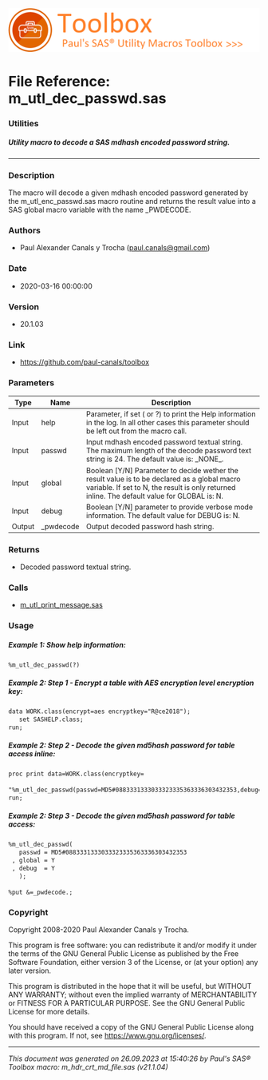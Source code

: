 ![../../misc/images/doc_banner.png](../../misc/images/doc_banner.png)
# 
# File Reference: m_utl_dec_passwd.sas

### Utilities

##### Utility macro to decode a SAS mdhash encoded password string.

***

### Description
The macro will decode a given mdhash encoded password generated by the m_utl_enc_passwd.sas macro routine and returns the result value into a SAS global macro variable with the name _PWDECODE.

### Authors
* Paul Alexander Canals y Trocha (paul.canals@gmail.com)

### Date
* 2020-03-16 00:00:00

### Version
* 20.1.03

### Link
* https://github.com/paul-canals/toolbox

### Parameters
| Type | Name | Description |
| ---- | ---- | ----------- |
| Input | help | Parameter, if set ( or ?) to print the Help information in the log. In all other cases this parameter should be left out from the macro call. |
| Input | passwd | Input mdhash encoded password textual string. The maximum length of the decode password text string is 24. The default value is: \_NONE\_. |
| Input | global | Boolean [Y/N] Parameter to decide wether the result value is to be declared as a global macro variable. If set to N, the result is only returned inline. The default value for GLOBAL is: N. |
| Input | debug | Boolean [Y/N] parameter to provide verbose mode information. The default value for DEBUG is: N. |
| Output | _pwdecode | Output decoded password hash string. |

### Returns
* Decoded password textual string.

### Calls
* [m_utl_print_message.sas](m_utl_print_message.md)

### Usage

##### Example 1: Show help information:
```sas
%m_utl_dec_passwd(?)
```

##### Example 2: Step 1 - Encrypt a table with AES encryption level encryption key:
```sas
data WORK.class(encrypt=aes encryptkey="R@ce2018");
   set SASHELP.class;
run;
```

##### Example 2: Step 2 - Decode the given md5hash password for table access inline:
```sas
proc print data=WORK.class(encryptkey=
   "%m_utl_dec_passwd(passwd=MD5#0883331333033323335363336303432353,debug=Y)");
run;
```

##### Example 2: Step 3 - Decode the given md5hash password for table access:
```sas
%m_utl_dec_passwd(
   passwd = MD5#0883331333033323335363336303432353
 , global = Y
 , debug  = Y
   );

%put &=_pwdecode.;
```

### Copyright
Copyright 2008-2020 Paul Alexander Canals y Trocha. 
 
This program is free software: you can redistribute it and/or modify 
it under the terms of the GNU General Public License as published by 
the Free Software Foundation, either version 3 of the License, or 
(at your option) any later version. 
 
This program is distributed in the hope that it will be useful, 
but WITHOUT ANY WARRANTY; without even the implied warranty of 
MERCHANTABILITY or FITNESS FOR A PARTICULAR PURPOSE. See the 
GNU General Public License for more details. 
 
You should have received a copy of the GNU General Public License 
along with this program. If not, see <https://www.gnu.org/licenses/>. 


***
*This document was generated on 26.09.2023 at 15:40:26  by Paul's SAS&reg; Toolbox macro: m_hdr_crt_md_file.sas (v21.1.04)*
